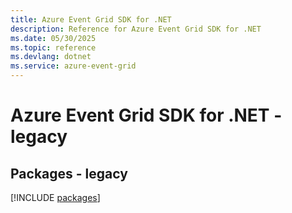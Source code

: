 ```yaml
---
title: Azure Event Grid SDK for .NET
description: Reference for Azure Event Grid SDK for .NET
ms.date: 05/30/2025
ms.topic: reference
ms.devlang: dotnet
ms.service: azure-event-grid
---
```

# Azure Event Grid SDK for .NET - legacy
## Packages - legacy
[!INCLUDE [packages](event-grid-index.md)]